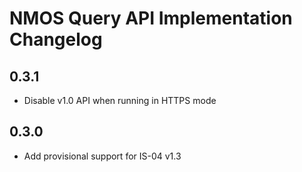 # NMOS Query API Implementation Changelog

## 0.3.1
- Disable v1.0 API when running in HTTPS mode

## 0.3.0
- Add provisional support for IS-04 v1.3
